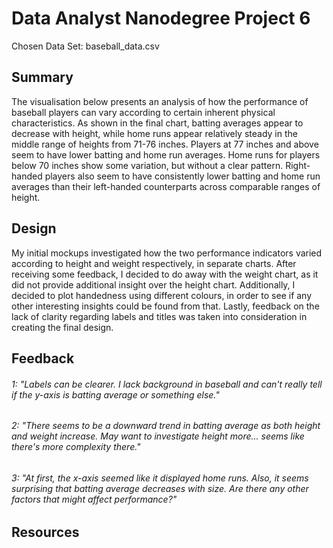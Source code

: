 # Data Analyst Nanodegree Project 6

Chosen Data Set: baseball_data.csv 

## Summary

The visualisation below presents an analysis of how the performance of baseball players can vary according to certain inherent physical characteristics.
As shown in the final chart, batting averages appear to decrease with height, while home runs appear relatively steady in the middle range of heights from 71-76 inches.
Players at 77 inches and above seem to have lower batting and home run averages. Home runs for players below 70 inches show some variation, but without a clear pattern.
Right-handed players also seem to have consistently lower batting and home run averages than their left-handed counterparts across comparable ranges of height.

## Design

My initial mockups investigated how the two performance indicators varied according to height and weight respectively, in separate charts.
After receiving some feedback, I decided to do away with the weight chart, as it did not provide additional insight over the height chart.
Additionally, I decided to plot handedness using different colours, in order to see if any other interesting insights could be found from that.
Lastly, feedback on the lack of clarity regarding labels and titles was taken into consideration in creating the final design.

## Feedback

###### 1: "Labels can be clearer. I lack background in baseball and can't really tell if the y-axis is batting average or something else."

###### 2: "There seems to be a downward trend in batting average as both height and weight increase. May want to investigate height more... seems like there's more complexity there."

###### 3: "At first, the x-axis seemed like it displayed home runs. Also, it seems surprising that batting average decreases with size. Are there any other factors that might affect performance?"

## Resources

